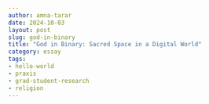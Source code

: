 ```yaml
---
author: amna-tarar
date: 2024-10-03
layout: post
slug: god-in-binary
title: "God in Binary: Sacred Space in a Digital World"
category: essay
tags:
- hello-world
- praxis
- grad-student-research
- religion
---
```

